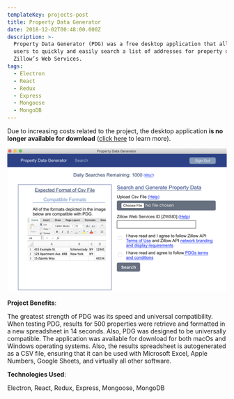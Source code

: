 ```yaml
---
templateKey: projects-post
title: Property Data Generator
date: 2018-12-02T00:48:00.000Z
description: >-
  Property Data Generator (PDG) was a free desktop application that allowed
  users to quickly and easily search a list of addresses for property data using
  Zillow’s Web Services. 
tags:
  - Electron
  - React
  - Redux
  - Express
  - Mongoose
  - MongoDB
---
```

Due to increasing costs related to the project, the desktop application **is no longer available for download** ([click here](https://www.propertydatagenerator.com/news/desktop-application-discontinued) to learn more).

![Property data generator screenshot](/img/app-screenshot.png)

**Project Benefits**: 

The greatest strength of PDG was its speed and universal compatibility. When testing PDG, results for 500 properties were retrieve and formatted in a new spreadsheet in 14 seconds. Also, PDG was designed to be universally compatible. The application was available for download for both macOs and Windows operating systems. Also, the results spreadsheet is autogenerated as a CSV file, ensuring that it can be used with Microsoft Excel, Apple Numbers, Google Sheets, and virtually all other software.

**Technologies Used**: 

Electron, React, Redux, Express, Mongoose, MongoDB
